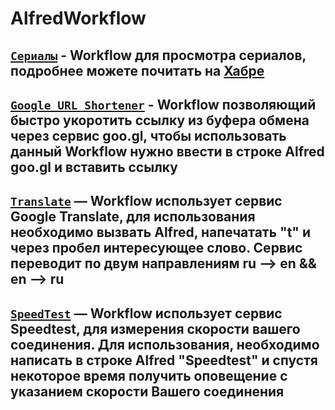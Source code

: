 # AlfredWorkflow

[`Сериалы`](https://github.com/kochemasov/AlfredWorkflow/raw/master/Сериалы.alfredworkflow) - Workflow для просмотра сериалов, подробнее можете почитать на [Хабре](https://habrahabr.ru/post/305346/)
----------
[`Google URL Shortener`](https://github.com/kochemasov/AlfredWorkflow/raw/master/Google%20URL%20Shortener.alfredworkflow) - Workflow позволяющий быстро укоротить ссылку из буфера обмена через сервис goo.gl, чтобы использовать данный Workflow нужно ввести в строке Alfred goo.gl и вставить ссылку
----------
[`Translate`](https://github.com/kochemasov/AlfredWorkflow/raw/master/Translate.alfredworkflow) — Workflow использует сервис Google Translate, для использования необходимо вызвать Alfred, напечатать "t" и через пробел интересующее слово. Сервис переводит по двум направлениям ru —> en && en —> ru
 ----------

[`SpeedTest`](https://github.com/kochemasov/AlfredWorkflow/raw/master/SpeedTest.alfredworkflow) — Workflow использует сервис Speedtest, для измерения скорости вашего соединения. Для использования, необходимо написать в строке Alfred "Speedtest" и спустя некоторое время получить оповещение с указанием скорости Вашего соединения
----------